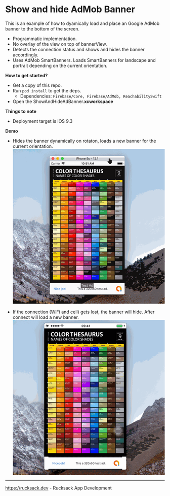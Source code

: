 # Show and hide AdMob Banner
This is an example of how to dyamically load and place an Google AdMob banner to the bottom of the screen.
* Programmatic implementation.
* No overlay of the view on top of bannerView.
* Detects the connection status and shows and hides the banner accordingly. 
* Uses AdMob SmartBanners. Loads SmartBanners for landscape and portrait depending on the current orientation.

**How to get started?**
* Get a copy of this repo.
* Run `pod install` to get the deps.
  * Dependencies: `Firebase/Core, Firebase/AdMob, ReachabilitySwift`
* Open the ShowAndHideAdBanner.**xcworkspace**

**Things to note**
* Deployment target is iOS 9.3

**Demo**
* Hides the banner dynamically on rotaton, loads a new banner for the current orientation.
![Device rotation](/images/2019-03-28-ShowHideBanner.gif)

* If the connection (WiFi and cell) gets lost, the banner will hide. After connect will load a new banner.
![Device rotation](/images/2019-03-28-ShowHideBanner-connectivity.gif)


---
https://rucksack.dev - Rucksack App Development
